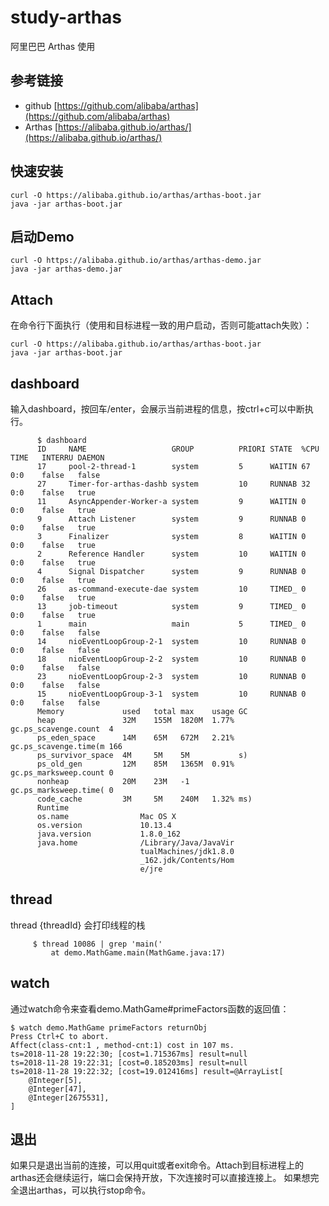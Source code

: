 # study-arthas #
阿里巴巴 Arthas 使用

## 参考链接 ##

- github [https://github.com/alibaba/arthas](https://github.com/alibaba/arthas)
- Arthas [https://alibaba.github.io/arthas/](https://alibaba.github.io/arthas/)


## 快速安装

    curl -O https://alibaba.github.io/arthas/arthas-boot.jar
    java -jar arthas-boot.jar

## 启动Demo

    curl -O https://alibaba.github.io/arthas/arthas-demo.jar
    java -jar arthas-demo.jar
    
    
## Attach 
在命令行下面执行（使用和目标进程一致的用户启动，否则可能attach失败）：

    curl -O https://alibaba.github.io/arthas/arthas-boot.jar
    java -jar arthas-boot.jar
      

## dashboard  
输入dashboard，按回车/enter，会展示当前进程的信息，按ctrl+c可以中断执行。
    
          $ dashboard
          ID     NAME                   GROUP          PRIORI STATE  %CPU    TIME   INTERRU DAEMON
          17     pool-2-thread-1        system         5      WAITIN 67      0:0    false   false
          27     Timer-for-arthas-dashb system         10     RUNNAB 32      0:0    false   true
          11     AsyncAppender-Worker-a system         9      WAITIN 0       0:0    false   true
          9      Attach Listener        system         9      RUNNAB 0       0:0    false   true
          3      Finalizer              system         8      WAITIN 0       0:0    false   true
          2      Reference Handler      system         10     WAITIN 0       0:0    false   true
          4      Signal Dispatcher      system         9      RUNNAB 0       0:0    false   true
          26     as-command-execute-dae system         10     TIMED_ 0       0:0    false   true
          13     job-timeout            system         9      TIMED_ 0       0:0    false   true
          1      main                   main           5      TIMED_ 0       0:0    false   false
          14     nioEventLoopGroup-2-1  system         10     RUNNAB 0       0:0    false   false
          18     nioEventLoopGroup-2-2  system         10     RUNNAB 0       0:0    false   false
          23     nioEventLoopGroup-2-3  system         10     RUNNAB 0       0:0    false   false
          15     nioEventLoopGroup-3-1  system         10     RUNNAB 0       0:0    false   false
          Memory             used   total max    usage GC
          heap               32M    155M  1820M  1.77% gc.ps_scavenge.count  4
          ps_eden_space      14M    65M   672M   2.21% gc.ps_scavenge.time(m 166
          ps_survivor_space  4M     5M    5M           s)
          ps_old_gen         12M    85M   1365M  0.91% gc.ps_marksweep.count 0
          nonheap            20M    23M   -1           gc.ps_marksweep.time( 0
          code_cache         3M     5M    240M   1.32% ms)
          Runtime
          os.name                Mac OS X
          os.version             10.13.4
          java.version           1.8.0_162
          java.home              /Library/Java/JavaVir
                                 tualMachines/jdk1.8.0
                                 _162.jdk/Contents/Hom
                                 e/jre
                                 
## thread
thread {threadId} 会打印线程的栈
         
         $ thread 10086 | grep 'main('
             at demo.MathGame.main(MathGame.java:17)

## watch
通过watch命令来查看demo.MathGame#primeFactors函数的返回值：

    $ watch demo.MathGame primeFactors returnObj
    Press Ctrl+C to abort.
    Affect(class-cnt:1 , method-cnt:1) cost in 107 ms.
    ts=2018-11-28 19:22:30; [cost=1.715367ms] result=null
    ts=2018-11-28 19:22:31; [cost=0.185203ms] result=null
    ts=2018-11-28 19:22:32; [cost=19.012416ms] result=@ArrayList[
        @Integer[5],
        @Integer[47],
        @Integer[2675531],
    ]
    
    
## 退出
如果只是退出当前的连接，可以用quit或者exit命令。Attach到目标进程上的arthas还会继续运行，端口会保持开放，下次连接时可以直接连接上。
如果想完全退出arthas，可以执行stop命令。  
                       